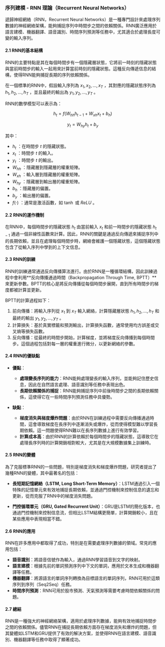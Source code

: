 ### 序列建模 - RNN 理論（Recurrent Neural Networks）

遞歸神經網絡（RNN，Recurrent Neural Networks）是一種專門設計來處理序列數據的神經網絡架構，能夠捕捉序列中時間步之間的依賴關係。RNN廣泛應用於語言建模、機器翻譯、語音識別、時間序列預測等任務中，尤其適合於處理長度可變的輸入序列。

#### 2.1 RNN的基本結構

RNN的主要特點是其在每個時間步有一個隱藏層狀態，它將前一時刻的隱藏狀態與當前時間步的輸入一起用來計算當前時刻的隱藏狀態。這種反向傳遞信息的結構，使得RNN能夠捕捉長期的序列依賴關係。

在一個標準的RNN中，假設輸入序列為  $`x_1, x_2, ..., x_T`$ ，其對應的隱藏狀態序列為  $`h_1, h_2, ..., h_T`$ ，並且最終的輸出為  $`y_1, y_2, ..., y_T`$ 。

RNN的數學模型可以表示為：


$$h_t = f(W_{hh} h_{t-1} + W_{xh} x_t + b_h)$$


$$y_t = W_{hy} h_t + b_y$$


其中：

-  $`h_t`$ ：在時間步  $`t`$  的隱藏狀態。
-  $`x_t`$ ：時間步  $`t`$  的輸入。
-  $`y_t`$ ：時間步  $`t`$  的輸出。
-  $`W_{hh}`$ ：隱藏層到隱藏層的權重矩陣。
-  $`W_{xh}`$ ：輸入層到隱藏層的權重矩陣。
-  $`W_{hy}`$ ：隱藏層到輸出層的權重矩陣。
-  $`b_h`$ ：隱藏層的偏置。
-  $`b_y`$ ：輸出層的偏置。
-  $`f(\cdot)`$ ：通常是激活函數，如  $`\tanh`$  或  $`ReLU`$ 。

#### 2.2 RNN的運作機制

在RNN中，每個時間步的隱藏狀態  $`h_t`$  由當前輸入  $`x_t`$  和前一時間步的隱藏狀態  $`h_{t-1}`$  通過一個非線性函數來計算。因此，RNN的關鍵是通過反向傳遞來捕捉序列中的長期依賴，並且在處理每個時間步時，網絡會維護一個隱藏狀態，這個隱藏狀態包含了從輸入序列中學到的上下文信息。

#### 2.3 RNN的訓練

RNN的訓練通常通過反向傳播算法進行。由於RNN是一種循環結構，因此訓練過程中會利用**反向傳播通過時間（Backpropagation Through Time, BPTT）**來更新參數。BPTT的核心是將反向傳播從每個時間步展開，直到所有時間步的梯度都被計算並更新。

BPTT的計算過程如下：

1. 前向傳播：將輸入序列從  $`x_1`$  到  $`x_T`$  輸入網絡，計算隱藏層狀態  $`h_1, h_2, ..., h_T`$  和最終的輸出  $`y_1, y_2, ..., y_T`$ 。
2. 計算損失：基於真實標籤和預測輸出，計算損失函數，通常使用均方誤差或交叉熵等損失函數。
3. 反向傳播：從最終的時間步開始，計算梯度，並將梯度反向傳播到每個時間步。這個過程包括對每一層的權重進行微分，以更新網絡的參數。

#### 2.4 RNN的優缺點

- **優點**：
  - **處理變長序列的能力**：RNN能夠處理變長的輸入序列，並能夠記住歷史信息，因此在自然語言處理、語音識別等任務中表現出色。
  - **長期依賴關係的捕捉**：RNN能夠捕捉序列中前後時間步之間的長期依賴關係，這使得它在一些時間序列預測任務中具優勢。

- **缺點**：
  - **梯度消失與梯度爆炸問題**：由於RNN在訓練過程中需要反向傳播通過時間，這會導致梯度在長序列中逐漸消失或爆炸，從而使得模型難以學習長期依賴。這一問題使得RNN難以在長序列數據上進行有效學習。
  - **計算成本高**：由於RNN的計算依賴於每個時間步的隱藏狀態，這導致它在處理長序列時的計算開銷相對較大，尤其是在大規模數據集上訓練時。

#### 2.5 RNN的變體

為了克服標準RNN的一些問題，特別是梯度消失和梯度爆炸問題，研究者提出了幾種RNN的變體，其中最著名的包括：

- **長短期記憶網絡（LSTM, Long Short-Term Memory）**：LSTM通過引入一個特殊的記憶單元來有效地捕捉長期依賴，並通過門控機制來控制信息的遺忘和更新，從而克服了RNN中的梯度消失問題。
  
- **門控循環單元（GRU, Gated Recurrent Unit）**：GRU是LSTM的簡化版本，也通過門控機制來控制信息流，但相比LSTM結構更簡單，計算開銷較小，且在某些應用中表現相當不錯。

#### 2.6 RNN的應用

RNN在許多應用中都取得了成功，特別是在需要處理序列數據的領域。常見的應用包括：

- **語音識別**：將語音信號作為輸入，通過RNN學習語音到文字的映射。
- **語言建模**：根據先前的單詞預測序列中下文的單詞，應用於文本生成和機器翻譯等任務。
- **機器翻譯**：將源語言的單詞序列轉換為目標語言的單詞序列，RNN可用於這類序列到序列（Seq2Seq）任務。
- **時間序列預測**：RNN可用於股市預測、天氣預測等需要考慮時間依賴關係的問題。

#### 2.7 總結

RNN是一種強大的神經網絡架構，適用於處理序列數據，能夠有效地捕捉時間步之間的依賴關係。儘管RNN在捕捉長期依賴方面存在梯度消失和爆炸的問題，但其變體如LSTM和GRU提供了有效的解決方案，並使得RNN在語言建模、語音識別、機器翻譯等任務中取得了顯著成功。